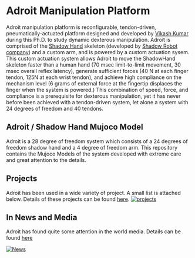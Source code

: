# Adroit Manipulation Platform

Adroit manipulation platform is reconfigurable, tendon-driven, pneumatically-actuated platform designed and developed by [Vikash Kumar](https://vikashplus.github.io/) during this Ph.D. to study dynamic dexterous manipulation. Adroit is comprised of the [Shadow Hand](https://www.shadowrobot.com/products/dexterous-hand/) skeleton (developed by [Shadow Robot company](https://www.shadowrobot.com/)) and a custom arm, and is powered by a custom actuation sysem. This custom actuation system allows Adroit to move the ShadowHand skeleton faster than a human hand (70 msec limit-to-limit movement, 30 msec overall reflex latency), generate sufficient forces (40 N at each finger tendon, 125N at each wrist tendon), and achieve high compliance on the mechanism level (6 grams of external force at the fingertip displaces the finger when the system is powered.) This combination of speed, force, and compliance is a prerequisite for dexterous manipulation, yet it has never before been achieved with a tendon-driven system, let alone a system with 24 degrees of freedom and 40 tendons.

## Adroit / Shadow Hand Mujoco Model
Adroit is a 28 degree of freedom system which consists of a 24 degrees of freedom shadow hand and a 4 degree of freedom arm. This repository contains the Mujoco Models of the system developed with extreme care and great attention to the details.


## Projects 
Adroit has been used in a wide variety of project. A small list is attached below. Details of these projects can be found [here](https://vikashplus.github.io/). 
[![projects](https://github.com/vikashplus/Adroit/blob/master/gallery/projects.JPG)](https://vikashplus.github.io/)
## In News and Media
Adroit has found quite some attention in the world media. Details can be found [here](https://vikashplus.github.io/news.html)

[![News](https://github.com/vikashplus/Adroit/blob/master/gallery/news.JPG)](https://vikashplus.github.io/news.html)
